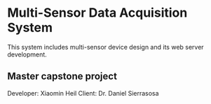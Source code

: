 # Multi-Sensor Data Acquisition System
This system includes multi-sensor device design and its web server development.
## Master capstone project 
Developer: Xiaomin Heil
Client: Dr. Daniel Sierrasosa

